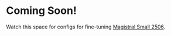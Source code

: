 # Coming Soon!

Watch this space for configs for fine-tuning [Magistral Small 2506](https://huggingface.co/mistralai/Magistral-Small-2506).
